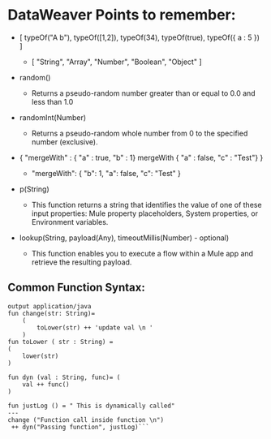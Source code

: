 # DataWeaver Points to remember:
* [ typeOf("A b"), typeOf([1,2]), typeOf(34), typeOf(true), typeOf({ a : 5 }) ]
  * [ "String", "Array", "Number", "Boolean", "Object" ]

* random()
  * Returns a pseudo-random number greater than or equal to 0.0 and less than 1.0

* randomInt(Number)
  * Returns a pseudo-random whole number from 0 to the specified number (exclusive).

* { "mergeWith" : { "a" : true, "b" : 1} mergeWith { "a" : false, "c" : "Test"} }
  * "mergeWith": {
    "b": 1,
    "a": false,
    "c": "Test"
     }

* p(String)
  * This function returns a string that identifies the value of one of these input properties: Mule property placeholders, System properties, or Environment variables.

* lookup(String, payload(Any), timeoutMillis(Number) - optional)
  * This function enables you to execute a flow within a Mule app and retrieve the resulting payload.

## Common Function Syntax:
```%dw 2.0
output application/java
fun change(str: String)=
	(
		toLower(str) ++ 'update val \n '
	)
fun toLower ( str : String) =
(
	lower(str)
)

fun dyn (val : String, func)= (
	val ++ func()
)

fun justLog () = " This is dynamically called"
---
change ("Function call inside function \n")
 ++ dyn("Passing function", justLog)```

